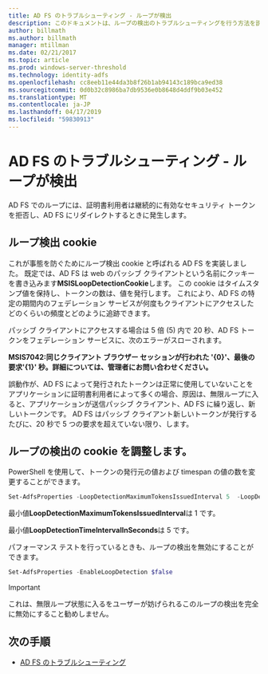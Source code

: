 ```yaml
---
title: AD FS のトラブルシューティング - ループが検出
description: このドキュメントは、ループの検出のトラブルシューティングを行う方法を説明します
author: billmath
ms.author: billmath
manager: mtillman
ms.date: 02/21/2017
ms.topic: article
ms.prod: windows-server-threshold
ms.technology: identity-adfs
ms.openlocfilehash: cc8eeb11e44da3b8f26b1ab94143c189bca9ed38
ms.sourcegitcommit: 0d0b32c8986ba7db9536e0b8648d4ddf9b03e452
ms.translationtype: MT
ms.contentlocale: ja-JP
ms.lasthandoff: 04/17/2019
ms.locfileid: "59830913"
---
```

# <a name="ad-fs-troubleshooting---loop-detection"></a>AD FS のトラブルシューティング - ループが検出 
 
AD FS でのループには、証明書利用者は継続的に有効なセキュリティ トークンを拒否し、AD FS にリダイレクトするときに発生します。

## <a name="loop-detection-cookie"></a>ループ検出 cookie
これが事態を防ぐためにループ検出 cookie と呼ばれる AD FS を実装しました。 既定では、AD FS は web のパッシブ クライアントという名前にクッキーを書き込みます**MSISLoopDetectionCookie**します。 この cookie はタイムスタンプ値を保持し、トークンの数は、値を発行します。  これにより、AD FS の特定の期間内のフェデレーション サービスが何度もクライアントにアクセスしたどのくらいの頻度とどのように追跡できます。

パッシブ クライアントにアクセスする場合は 5 倍 (5) 内で 20 秒、AD FS トークンをフェデレーション サービスに、次のエラーがスローされます。

**MSIS7042:同じクライアント ブラウザー セッションが行われた '{0}'、最後の要求'{1}' 秒。詳細については、管理者にお問い合わせください。**

誤動作が、AD FS によって発行されたトークンは正常に使用していないことをアプリケーションに証明書利用者によって多くの場合、原因は、無限ループに入ると、アプリケーションが送信パッシブ クライアント、AD FS に繰り返し、新しいトークンです。  AD FS はパッシブ クライアント新しいトークンが発行するたびに、20 秒で 5 つの要求を超えていない限り、します。 

## <a name="adjusting-the-loop-detection-cookie"></a>ループの検出の cookie を調整します。
PowerShell を使用して、トークンの発行元の値および timespan の値の数を変更することができます。

```powershell
Set-AdfsProperties -LoopDetectionMaximumTokensIssuedInterval 5  -LoopDetectionTimeIntervalInSeconds 20
```
最小値**LoopDetectionMaximumTokensIssuedInterval**は 1 です。

最小値**LoopDetectionTimeIntervalInSeconds**は 5 です。

パフォーマンス テストを行っているときも、ループの検出を無効にすることができます。

```powershell
Set-AdfsProperties -EnableLoopDetection $false
```

>[!IMPORTANT]
>これは、無限ループ状態に入るをユーザーが妨げられるこのループの検出を完全に無効にすること勧めしません。


## <a name="next-steps"></a>次の手順

- [AD FS のトラブルシューティング](ad-fs-tshoot-overview.md)




